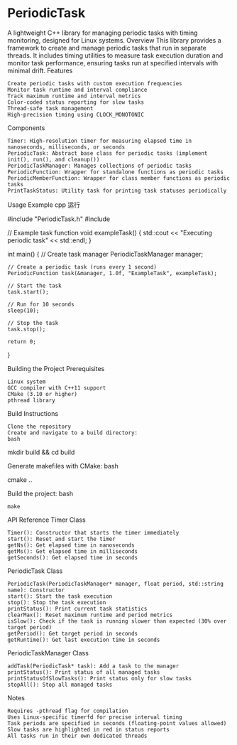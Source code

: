# PeriodicTask
A lightweight C++ library for managing periodic tasks with timing monitoring, designed for Linux systems.
Overview
This library provides a framework to create and manage periodic tasks that run in separate threads. It includes timing utilities to measure task execution duration and monitor task performance, ensuring tasks run at specified intervals with minimal drift.
Features

    Create periodic tasks with custom execution frequencies
    Monitor task runtime and interval compliance
    Track maximum runtime and interval metrics
    Color-coded status reporting for slow tasks
    Thread-safe task management
    High-precision timing using CLOCK_MONOTONIC

Components

    Timer: High-resolution timer for measuring elapsed time in nanoseconds, milliseconds, or seconds
    PeriodicTask: Abstract base class for periodic tasks (implement init(), run(), and cleanup())
    PeriodicTaskManager: Manages collections of periodic tasks
    PeriodicFunction: Wrapper for standalone functions as periodic tasks
    PeriodicMemberFunction: Wrapper for class member functions as periodic tasks
    PrintTaskStatus: Utility task for printing task statuses periodically

Usage Example
cpp
运行

#include "PeriodicTask.h"
#include <iostream>

// Example task function
void exampleTask() {
    std::cout << "Executing periodic task" << std::endl;
}

int main() {
    // Create task manager
    PeriodicTaskManager manager;

    // Create a periodic task (runs every 1 second)
    PeriodicFunction task(&manager, 1.0f, "ExampleTask", exampleTask);

    // Start the task
    task.start();

    // Run for 10 seconds
    sleep(10);

    // Stop the task
    task.stop();

    return 0;
}

Building the Project
Prerequisites

    Linux system
    GCC compiler with C++11 support
    CMake (3.10 or higher)
    pthread library

Build Instructions

    Clone the repository
    Create and navigate to a build directory:
    bash

mkdir build && cd build


Generate makefiles with CMake:
bash

cmake ..


Build the project:
bash

    make


API Reference
Timer Class

    Timer(): Constructor that starts the timer immediately
    start(): Reset and start the timer
    getNs(): Get elapsed time in nanoseconds
    getMs(): Get elapsed time in milliseconds
    getSeconds(): Get elapsed time in seconds

PeriodicTask Class

    PeriodicTask(PeriodicTaskManager* manager, float period, std::string name): Constructor
    start(): Start the task execution
    stop(): Stop the task execution
    printStatus(): Print current task statistics
    clearMax(): Reset maximum runtime and period metrics
    isSlow(): Check if the task is running slower than expected (30% over target period)
    getPeriod(): Get target period in seconds
    getRuntime(): Get last execution time in seconds

PeriodicTaskManager Class

    addTask(PeriodicTask* task): Add a task to the manager
    printStatus(): Print status of all managed tasks
    printStatusOfSlowTasks(): Print status only for slow tasks
    stopAll(): Stop all managed tasks

Notes

    Requires -pthread flag for compilation
    Uses Linux-specific timerfd for precise interval timing
    Task periods are specified in seconds (floating-point values allowed)
    Slow tasks are highlighted in red in status reports
    All tasks run in their own dedicated threads
